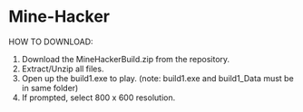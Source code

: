 # Mine-Hacker

HOW TO DOWNLOAD:

1. Download the MineHackerBuild.zip from the repository.
2. Extract/Unzip  all files.
3. Open up the build1.exe to play. (note: build1.exe and build1_Data must be in same folder)
4. If prompted, select 800 x 600 resolution.
